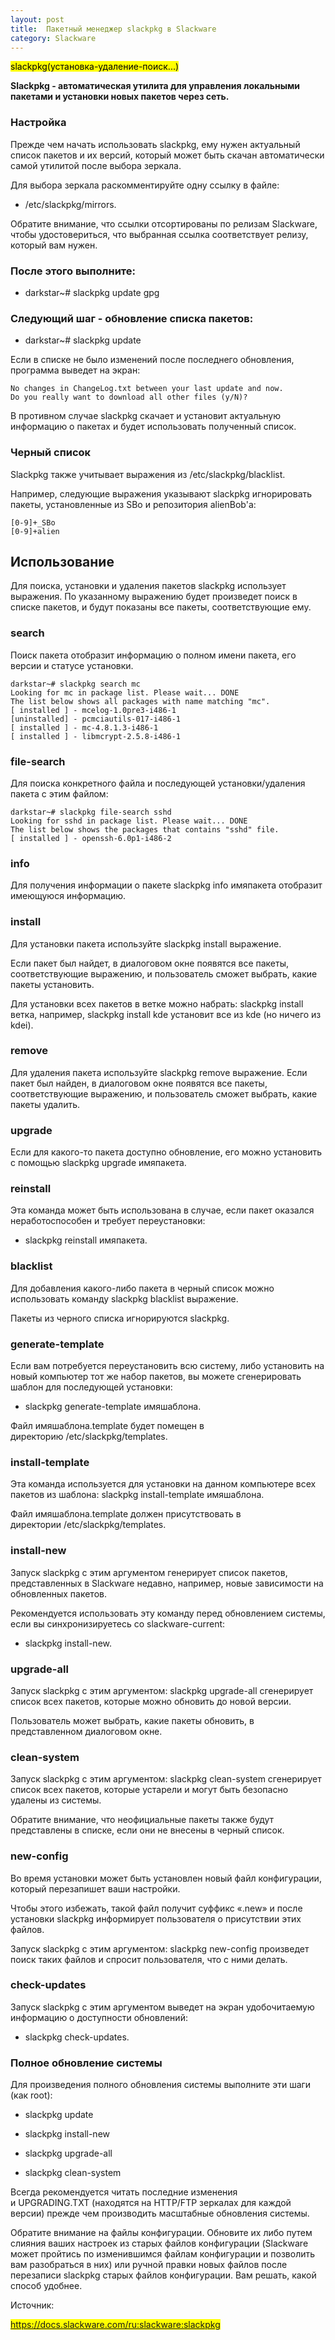 ```yaml
---
layout: post
title:  Пакетный менеджер slackpkg в Slackware
category: Slackware
---
```


<mark>slackpkg(установка-удаление-поиск...)</mark>

**Slackpkg - автоматическая утилита для управления локальными пакетами и установки новых пакетов через сеть.**

### Настройка

Прежде чем начать использовать slackpkg, ему нужен актуальный список пакетов и их версий, который может быть скачан автоматически самой утилитой после выбора зеркала. 

Для выбора зеркала раскомментируйте одну ссылку в файле:

- /etc/slackpkg/mirrors. 

Обратите внимание, что ссылки отсортированы по релизам Slackware, чтобы удостовериться, что выбранная ссылка соответствует релизу, который вам нужен.

### После этого выполните:

- darkstar~# slackpkg update gpg

### Следующий шаг - обновление списка пакетов:

- darkstar~# slackpkg update

Если в списке не было изменений после последнего обновления, программа выведет на экран:

	No changes in ChangeLog.txt between your last update and now. 
	Do you really want to download all other files (y/N)?

В противном случае slackpkg скачает и установит актуальную информацию о пакетах и будет использовать полученный список.

### Черный список

Slackpkg также учитывает выражения из /etc/slackpkg/blacklist.

Например, следующие выражения указывают slackpkg игнорировать пакеты, установленные из SBo и репозитория alienBob'а:

	[0-9]+_SBo 
	[0-9]+alien

## Использование

Для поиска, установки и удаления пакетов slackpkg использует выражения. По указанному выражению будет произведет поиск в списке пакетов, и будут показаны все пакеты, соответствующие ему.

### search

Поиск пакета отобразит информацию о полном имени пакета, его версии и статусе установки.

	darkstar~# slackpkg search mc 
	Looking for mc in package list. Please wait... DONE 
	The list below shows all packages with name matching "mc". 
	[ installed ] - mcelog-1.0pre3-i486-1 
	[uninstalled] - pcmciautils-017-i486-1 
	[ installed ] - mc-4.8.1.3-i486-1 
	[ installed ] - libmcrypt-2.5.8-i486-1


### file-search

Для поиска конкретного файла и последующей установки/удаления пакета с этим файлом:

	darkstar~# slackpkg file-search sshd 
	Looking for sshd in package list. Please wait... DONE 
	The list below shows the packages that contains "sshd" file. 
	[ installed ] - openssh-6.0p1-i486-2

### info

Для получения информации о пакете slackpkg info имяпакета отобразит имеющуюся информацию.

### install

Для установки пакета используйте slackpkg install выражение. 

Если пакет был найдет, в диалоговом окне появятся все пакеты, соответствующие выражению, и пользователь сможет выбрать, какие пакеты установить.

Для установки всех пакетов в ветке можно набрать: slackpkg install ветка, например, slackpkg install kde установит все из kde (но ничего из kdei).

### remove

Для удаления пакета используйте slackpkg remove выражение. Если пакет был найден, в диалоговом окне появятся все пакеты, соответствующие выражению, и пользователь сможет выбрать, какие пакеты удалить.

### upgrade

Если для какого-то пакета доступно обновление, его можно установить с помощью slackpkg upgrade имяпакета.

### reinstall

Эта команда может быть использована в случае, если пакет оказался неработоспособен и требует переустановки: 

- slackpkg reinstall имяпакета.

### blacklist

Для добавления какого-либо пакета в черный список можно использовать команду slackpkg blacklist выражение. 

Пакеты из черного списка игнорируются slackpkg.

### generate-template

Если вам потребуется переустановить всю систему, либо установить на новый компьютер тот же набор пакетов, вы можете сгенерировать шаблон для последующей установки: 

- slackpkg generate-template имяшаблона. 

Файл имяшаблона.template будет помещен в директорию /etc/slackpkg/templates.

### install-template

Эта команда используется для установки на данном компьютере всех пакетов из шаблона: slackpkg install-template имяшаблона.

Файл имяшаблона.template должен присутствовать в директории /etc/slackpkg/templates.

### install-new

Запуск slackpkg с этим аргументом генерирует список пакетов, представленных в Slackware недавно, например, новые зависимости на обновленных пакетов. 

Рекомендуется использовать эту команду перед обновлением системы, если вы синхронизируетесь со slackware-current: 

- slackpkg install-new.

### upgrade-all

Запуск slackpkg с этим аргументом: slackpkg upgrade-all сгенерирует список всех пакетов, которые можно обновить до новой версии. 

Пользователь может выбрать, какие пакеты обновить, в представленном диалоговом окне.

### clean-system

Запуск slackpkg с этим аргументом: slackpkg clean-system сгенерирует список всех пакетов, которые устарели и могут быть безопасно удалены из системы. 

Обратите внимание, что неофициальные пакеты также будут представлены в списке, если они не внесены в черный список.

### new-config

Во время установки может быть установлен новый файл конфигурации, который перезапишет ваши настройки. 

Чтобы этого избежать, такой файл получит суффикс «.new» и после установки slackpkg информирует пользователя о присутствии этих файлов. 

Запуск slackpkg с этим аргументом: slackpkg new-config произведет поиск таких файлов и спросит пользователя, что с ними делать.

### check-updates

Запуск slackpkg с этим аргументом выведет на экран удобочитаемую информацию о доступности обновлений: 

- slackpkg check-updates.

### Полное обновление системы

Для произведения полного обновления системы выполните эти шаги (как root):

- slackpkg update 

- slackpkg install-new 

- slackpkg upgrade-all 

- slackpkg clean-system

Всегда рекомендуется читать последние изменения и UPGRADING.TXT (находятся на HTTP/FTP зеркалах для каждой версии) прежде чем производить масштабные обновления системы.

Обратите внимание на файлы конфигурации. Обновите их либо путем слияния ваших настроек из старых файлов конфигурации (Slackware может пройтись по изменившимся файлам конфигурации и позволить вам разобраться в них) или ручной правки новых файлов после перезаписи slackpkg старых файлов конфигурации. Вам решать, какой способ удобнее.

Источник:

<mark>https://docs.slackware.com/ru:slackware:slackpkg</mark>